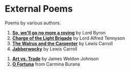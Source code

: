 # External Poems

Poems by various authors.

1. [**So, we'll go no more a roving**](./c1-so-well-go-no-more-a-roving.md) by Lord Byron
2. [**Charge of the Light Brigade**](./c2-charge-of-the-light-brigade.md) by Lord Alfred Tennyson
3. [**The Walrus and the Carpenter**](./c3-the-walrus-and-the-carpenter.md) by Lewis Carroll
4. [**Jabberwocky**](./c4-jabberwocky.md) by Lewis Carroll

<!--  -->

1. [**Art vs. Trade**](./a0-art-vs-trade.md) by James Weldon Johnson
2. [**O Fortuna**](./a1-o-fortuna.md) from Carmina Burana
